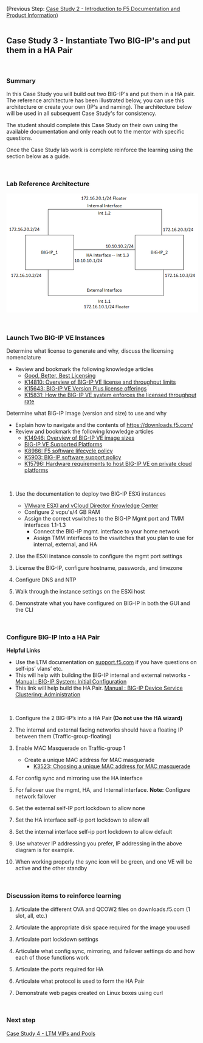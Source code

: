 (Previous Step: [Case Study 2 - Introduction to F5 Documentation and Product Information](https://github.com/grmarxer/Onboarding/blob/master/Case_Study_2-F5_Documentation_and_Product_Information.md))  
<br/>  

## Case Study 3 - Instantiate Two BIG-IP's and put them in a HA Pair  

<br/>  

### Summary  

In this Case Study you will build out two BIG-IP's and put them in a HA pair.  The reference architecture has been illustrated below, you can use this architecture or create your own (IP's and naming).  The architecture below will be used in all subsequent Case Study's for consistency.  

The student should complete this Case Study on their own using the available documentation and only reach out to the mentor with specific questions.  

Once the Case Study lab work is complete reinforce the learning using the section below as a guide.  


<br/>  

### Lab Reference Architecture  

![Case Study 1 Lab Diagram](https://github.com/grmarxer/Onboarding/blob/master/diagrams/CaseStudy1_diagram.png)  

<br/>  


### Launch Two BIG-IP VE Instances   

Determine what license to generate and why, discuss the licensing nomenclature  
  - Review and bookmark the following knowledge articles  
       - [Good, Better, Best Licensing](https://www.f5.com/pdf/licensing/good-better-best-licensing-overview.pdf)  
       - [K14810: Overview of BIG-IP VE license and throughput limits](https://support.f5.com/csp/article/K14810)  
       - [K15643: BIG-IP VE Version Plus license offerings](https://support.f5.com/csp/article/K15643)  
       - [K15831: How the BIG-IP VE system enforces the licensed throughput rate](https://support.f5.com/csp/article/K15831)  


Determine what BIG-IP Image (version and size) to use and why  
   - Explain how to navigate and the contents of https://downloads.f5.com/  
   - Review and bookmark the following knowledge articles   
       - [K14946: Overview of BIG-IP VE image sizes](https://support.f5.com/csp/article/K14946)  
       - [BIG-IP VE Supported Platforms](https://clouddocs.f5.com/cloud/public/v1/matrix.html)  
       - [K8986: F5 software lifecycle policy](https://support.f5.com/csp/article/K8986)  
       - [K5903: BIG-IP software support policy](https://support.f5.com/csp/article/K5903)  
       - [K15796: Hardware requirements to host BIG-IP VE on private cloud platforms](https://support.f5.com/csp/article/K15796)  


<br/>  

1. Use the documentation to deploy two BIG-IP ESXi instances  
    - [VMware ESXI and vCloud Director Knowledge Center](https://support.f5.com/csp/knowledge-center/cloud/Virtual%20Editions/VMware%20ESXI%20and%20vCloud%20Director)  
    - Configure 2 vcpu's/4 GB RAM  
    - Assign the correct vswitches to the BIG-IP Mgmt port and TMM interfaces 1.1-1.3  
        - Connect the BIG-IP mgmt. interface to your home network  
        - Assign TMM interfaces to the vswitches that you plan to use for internal, external, and HA

2. Use the ESXi instance console to configure the mgmt port settings  

3. License the BIG-IP, configure hostname, passwords, and timezone  

4. Configure DNS and NTP  

5. Walk through the instance settings on the ESXi host  

6. Demonstrate what you have configured on BIG-IP in both the GUI and the CLI  


<br/>  

### Configure BIG-IP Into a HA Pair  

__Helpful Links__  
   - Use the LTM documentation on [support.f5.com](https://support.f5.com) if you have questions on self-ips’ vlans’ etc.  
   - This will help with building the BIG-IP internal and external networks - [Manual : BIG-IP System: Initial Configuration](https://techdocs.f5.com/en-us/bigip-15-1-0/big-ip-system-initial-configuration.html)  
   - This link will help build the HA Pair.  [Manual : BIG-IP Device Service Clustering: Administration](https://techdocs.f5.com/en-us/bigip-14-1-0/big-ip-device-service-clustering-administration-14-1-0.html)  

<br/>  


1. Configure the 2 BIG-IP’s into a HA Pair __(Do not use the HA wizard)__  

2. The internal and external facing networks should have a floating IP between them (Traffic-group-floating)  

3. Enable MAC Masquerade on Traffic-group 1   
    - Create a unique MAC address for MAC masquerade  
        - [K3523: Choosing a unique MAC address for MAC masquerade](https://support.f5.com/csp/article/K3523)  

4.	For config sync and mirroring use the HA interface  

5.	For failover use the mgmt, HA, and Internal interface.  __Note:__ Configure network failover  

6.	Set the external self-IP port lockdown to allow none  

7.	Set the HA interface self-ip port lockdown to allow all  

8.	Set the internal interface self-ip port lockdown to allow default  

9.	Use whatever IP addressing you prefer, IP addressing in the above diagram is for example.  

10.	When working properly the sync icon will be green, and one VE will be active and the other standby  

<br/>  


### Discussion items to reinforce learning

1.	Articulate the different OVA and QCOW2 files on downloads.f5.com (1 slot, all, etc.)  

2.	Articulate the appropriate disk space required for the image you used  

3.	Articulate port lockdown settings  

4.	Articulate what config sync, mirroring, and failover settings do and how each of those functions work  

5.	Articulate the ports required for HA  

6.	Articulate what protocol is used to form the HA Pair    

7.	Demonstrate web pages created on Linux boxes using curl  

<br/>  

### Next step  

[Case Study 4 - LTM VIPs and Pools](https://github.com/grmarxer/Onboarding/blob/master/Case_Study_4-VIPs_and_Pools.md)  